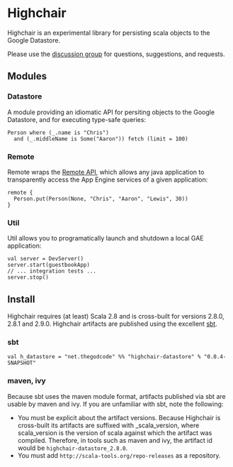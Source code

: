 # Highchair

Highchair is an experimental library for persisting scala objects to the Google Datastore.

Please use the [discussion group](http://groups.google.com/group/highchair-user) for questions, suggestions, and requests.

## Modules

### Datastore
A module providing an idiomatic API for persiting objects to the Google Datastore, and for executing type-safe queries:

    Person where (_.name is "Chris")
      and (_.middleName is Some("Aaron")) fetch (limit = 100)
      

### Remote
Remote wraps the [Remote API](http://code.google.com/appengine/docs/java/tools/remoteapi.html),
which allows any java application to transparently access the App Engine services of a given application:

    remote {
      Person.put(Person(None, "Chris", "Aaron", "Lewis", 30))
    }


### Util
Util allows you to programatically launch and shutdown a local GAE application:

    val server = DevServer()
    server.start(guestbookApp)
    // ... integration tests ...
    server.stop()


## Install

Highchair requires (at least) Scala 2.8 and is cross-built for versions 2.8.0, 2.8.1 and 2.9.0. Highchair artifacts are published using
the excellent [sbt](http://code.google.com/p/simple-build-tool/).

### sbt

    val h_datastore = "net.thegodcode" %% "highchair-datastore" % "0.0.4-SNAPSHOT"

### maven, ivy

Because sbt uses the maven module format, artifacts published via sbt are usable by maven and ivy. If you are
unfamiliar with sbt, note the following:

  - You must be explicit about the artifact versions. Because Highchair is cross-built its artifacts are suffixed
    with _scala_version, where scala_version is the version of scala against which the artifact was compiled.
    Therefore, in tools such as maven and ivy, the artifact id would be `highchair-datastore_2.8.0`.
  - You must add `http://scala-tools.org/repo-releases` as a repository.
